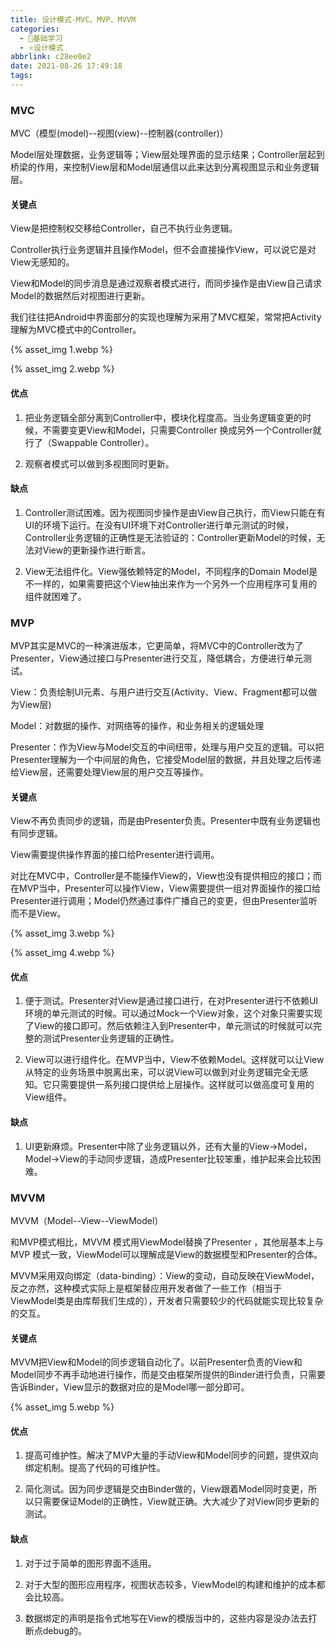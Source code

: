 ```yaml
---
title: 设计模式-MVC、MVP、MVVM
categories:
  - 🌙基础学习
  - ⭐设计模式
abbrlink: c28ee0e2
date: 2021-08-26 17:49:18
tags:
---
```


### MVC

MVC（模型(model)--视图(view)--控制器(controller)）

Model层处理数据，业务逻辑等；View层处理界面的显示结果；Controller层起到桥梁的作用，来控制View层和Model层通信以此来达到分离视图显示和业务逻辑层。

#### 关键点

View是把控制权交移给Controller，自己不执行业务逻辑。

Controller执行业务逻辑并且操作Model，但不会直接操作View，可以说它是对View无感知的。

View和Model的同步消息是通过观察者模式进行，而同步操作是由View自己请求Model的数据然后对视图进行更新。

我们往往把Android中界面部分的实现也理解为采用了MVC框架，常常把Activity理解为MVC模式中的Controller。

<!--more-->

{% asset_img 1.webp %}

{% asset_img 2.webp %}

#### 优点

1. 把业务逻辑全部分离到Controller中，模块化程度高。当业务逻辑变更的时候，不需要变更View和Model，只需要Controller 换成另外一个Controller就行了（Swappable Controller）。

2. 观察者模式可以做到多视图同时更新。

#### 缺点

1. Controller测试困难。因为视图同步操作是由View自己执行，而View只能在有UI的环境下运行。在没有UI环境下对Controller进行单元测试的时候， Controller业务逻辑的正确性是无法验证的：Controller更新Model的时候，无法对View的更新操作进行断言。

2. View无法组件化。View强依赖特定的Model，不同程序的Domain Model是不一样的，如果需要把这个View抽出来作为一个另外一个应用程序可复用的组件就困难了。

### MVP

MVP其实是MVC的一种演进版本，它更简单，将MVC中的Controller改为了Presenter，View通过接口与Presenter进行交互，降低耦合，方便进行单元测试。

View：负责绘制UI元素、与用户进行交互(Activity、View、Fragment都可以做为View层)

Model：对数据的操作、对网络等的操作，和业务相关的逻辑处理

Presenter：作为View与Model交互的中间纽带，处理与用户交互的逻辑。可以把Presenter理解为一个中间层的角色，它接受Model层的数据，并且处理之后传递给View层，还需要处理View层的用户交互等操作。

#### 关键点

View不再负责同步的逻辑，而是由Presenter负责。Presenter中既有业务逻辑也有同步逻辑。

View需要提供操作界面的接口给Presenter进行调用。

对比在MVC中，Controller是不能操作View的，View也没有提供相应的接口；而在MVP当中，Presenter可以操作View，View需要提供一组对界面操作的接口给Presenter进行调用；Model仍然通过事件广播自己的变更，但由Presenter监听而不是View。

{% asset_img 3.webp %}

{% asset_img 4.webp %}

#### 优点

1. 便于测试。Presenter对View是通过接口进行，在对Presenter进行不依赖UI环境的单元测试的时候。可以通过Mock一个View对象，这个对象只需要实现了View的接口即可。然后依赖注入到Presenter中，单元测试的时候就可以完整的测试Presenter业务逻辑的正确性。

2. View可以进行组件化。在MVP当中，View不依赖Model。这样就可以让View从特定的业务场景中脱离出来，可以说View可以做到对业务逻辑完全无感知。它只需要提供一系列接口提供给上层操作。这样就可以做高度可复用的View组件。

#### 缺点

1. UI更新麻烦。Presenter中除了业务逻辑以外，还有大量的View->Model，Model->View的手动同步逻辑，造成Presenter比较笨重，维护起来会比较困难。

### MVVM

MVVM（Model--View--ViewModel）

和MVP模式相比，MVVM 模式用ViewModel替换了Presenter ，其他层基本上与 MVP 模式一致，ViewModel可以理解成是View的数据模型和Presenter的合体。

MVVM采用双向绑定（data-binding）：View的变动，自动反映在ViewModel，反之亦然，这种模式实际上是框架替应用开发者做了一些工作（相当于ViewModel类是由库帮我们生成的），开发者只需要较少的代码就能实现比较复杂的交互。

#### 关键点

MVVM把View和Model的同步逻辑自动化了。以前Presenter负责的View和Model同步不再手动地进行操作，而是交由框架所提供的Binder进行负责，只需要告诉Binder，View显示的数据对应的是Model哪一部分即可。

{% asset_img 5.webp %}

#### 优点

1. 提高可维护性。解决了MVP大量的手动View和Model同步的问题，提供双向绑定机制。提高了代码的可维护性。

2. 简化测试。因为同步逻辑是交由Binder做的，View跟着Model同时变更，所以只需要保证Model的正确性，View就正确。大大减少了对View同步更新的测试。

#### 缺点

1. 对于过于简单的图形界面不适用。

2. 对于大型的图形应用程序，视图状态较多，ViewModel的构建和维护的成本都会比较高。

3. 数据绑定的声明是指令式地写在View的模版当中的，这些内容是没办法去打断点debug的。

